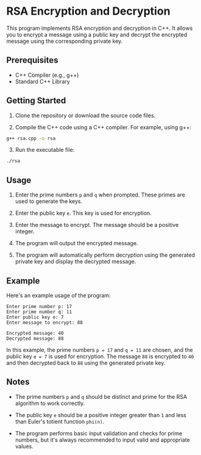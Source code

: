 # RSA Encryption and Decryption

This program implements RSA encryption and decryption in C++. It allows you to encrypt a message using a public key and decrypt the encrypted message using the corresponding private key.

## Prerequisites

- C++ Compiler (e.g., g++)
- Standard C++ Library

## Getting Started

1. Clone the repository or download the source code files.

2. Compile the C++ code using a C++ compiler. For example, using g++:
```bash
g++ rsa.cpp -o rsa
```
3. Run the executable file:
```bash
./rsa
```
## Usage

1. Enter the prime numbers `p` and `q` when prompted. These primes are used to generate the keys.

2. Enter the public key `e`. This key is used for encryption.

3. Enter the message to encrypt. The message should be a positive integer.

4. The program will output the encrypted message.

5. The program will automatically perform decryption using the generated private key and display the decrypted message.

## Example

Here's an example usage of the program:
```
Enter prime number p: 17
Enter prime number q: 11
Enter public key e: 7
Enter message to encrypt: 88

Encrypted message: 40
Decrypted message: 88

```


In this example, the prime numbers `p = 17` and `q = 11` are chosen, and the public key `e = 7` is used for encryption. The message `88` is encrypted to `40` and then decrypted back to `88` using the generated private key.

## Notes

- The prime numbers `p` and `q` should be distinct and prime for the RSA algorithm to work correctly.

- The public key `e` should be a positive integer greater than `1` and less than Euler's totient function `phi(n)`.

- The program performs basic input validation and checks for prime numbers, but it's always recommended to input valid and appropriate values.

